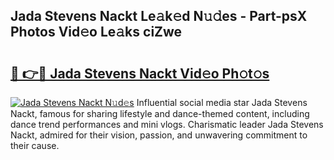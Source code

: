 ## Jada Stevens Nackt Le𝚊k𝚎d N𝚞𝚍es - Part-psX Photos Vid𝚎o Le𝚊ks ciZwe

# <h2><a href="http://fb0jo1.evod.top/?m=Jada+Stevens+Nackt">🔗 👉🔴 Jada Stevens Nackt Vid𝚎o Ph𝚘t𝚘s</a></h2>

[![Jada Stevens Nackt N𝚞d𝚎s](https://i.imgur.com/8V9OHl7.gif)](http://fb0jo1.evod.top/?m=Jada+Stevens+Nackt)
Influential social media star Jada Stevens Nackt, famous for sharing lifestyle and dance-themed content, including dance trend performances and mini vlogs. Charismatic leader Jada Stevens Nackt, admired for their vision, passion, and unwavering commitment to their cause. 
